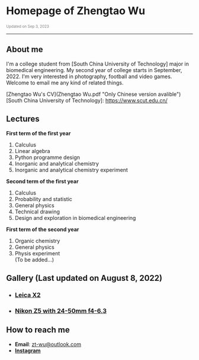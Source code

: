 # Homepage of Zhengtao Wu  

<font color="grey" size=1>Updated on Sep 3, 2023</font>

---------------------------------------------------------------------

## About me

I'm a college student from [South China University of Technology] major in biomedical engineering. My second year of college starts in September, 2022. I'm very interested in photography, football and video games. Welcome to email me any kind of related things.

[Zhengtao Wu's CV](Zhengtao Wu.pdf "Only Chinese version avalible")
[South China University of Technology]: https://www.scut.edu.cn/

## Lectures

**First term of the first year**  
1. Calculus  
2. Linear algebra  
3. Python programme design  
4. Inorganic and analytical chemistry  
5. Inorganic and analytical chemistry experiment  

**Second term of the first year**  
1. Calculus  
2. Probability and statistic  
3. General physics  
4. Technical drawing  
5. Design and exploration in biomedical engineering  

**First term of the second year**  
1. Organic chemistry  
2. General physics  
3. Physis experiment  
(To be added...)  

## Gallery (Last updated on August 8, 2022)

* ### [Leica X2](Leica.md)
* ### [Nikon Z5 with 24-50mm f4-6.3](Nikon.md)

## How to reach me

  * **Email**: <zt-wu@outlook.com>
  * [**Instagram**](https://www.instagram.com/zhengtao_wu/)
